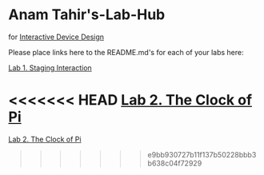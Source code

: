 # Anam Tahir's-Lab-Hub
for [Interactive Device Design](https://github.com/FAR-Lab/Developing-and-Designing-Interactive-Devices/)

Please place links here to the README.md's for each of your labs here:

[Lab 1. Staging Interaction](Lab%201/)

<<<<<<< HEAD
[Lab 2. The Clock of Pi](Lab%202/)
=======
[Lab 2. The Clock of Pi](https://github.com/anam884/Interactive-Lab-Hub/blob/Spring2021/Lab%202/README.md)
>>>>>>> e9bb930727b11f137b50228bbb3b638c04f72929
